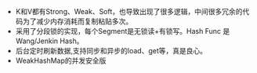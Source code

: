 - K和V都有Strong、Weak、Soft，也导致出现了很多逻辑，中间很多冗余的代码为了减少内存消耗而复制粘贴多次。
- 采用了分段锁的实现，每个Segment是无锁读+有锁写。Hash Func 是Wang/Jenkin Hash。
- 后台定时刷新数据,支持同步和异步的load、get等，真是良心。
- WeakHashMap的并发安全版